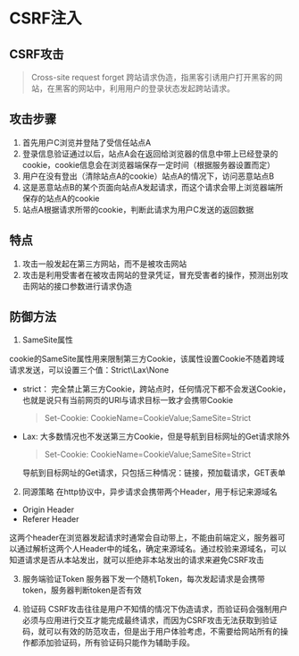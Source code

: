 # CSRF注入

## CSRF攻击
>Cross-site request forget 跨站请求伪造，指黑客引诱用户打开黑客的网站，在黑客的网站中，利用用户的登录状态发起跨站请求。

## 攻击步骤
1. 首先用户C浏览并登陆了受信任站点A
2. 登录信息验证通过以后，站点A会在返回给浏览器的信息中带上已经登录的cookie，cookie信息会在浏览器端保存一定时间（根据服务器设置而定）
3. 用户在没有登出（清除站点A的cookie）站点A的情况下，访问恶意站点B
4. 这是恶意站点B的某个页面向站点A发起请求，而这个请求会带上浏览器端所保存的站点A的cookie
5. 站点A根据请求所带的cookie，判断此请求为用户C发送的返回数据

## 特点

1. 攻击一般发起在第三方网站，而不是被攻击网站
2. 攻击是利用受害者在被攻击网站的登录凭证，冒充受害者的操作，预测出别攻击网站的接口参数进行请求伪造

## 防御方法

1. SameSite属性

cookie的SameSite属性用来限制第三方Cookie，该属性设置Cookie不随着跨域请求发送，可以设置三个值：Strict\Lax\None

- strict： 完全禁止第三方Cookie，跨站点时，任何情况下都不会发送Cookie，也就是说只有当前网页的URl与请求目标一致才会携带Cookie

    >Set-Cookie: CookieName=CookieValue;SameSite=Strict

- Lax: 大多数情况也不发送第三方Cookie，但是导航到目标网址的Get请求除外

     >Set-Cookie: CookieName=CookieValue;SameSite=Strict

    导航到目标网址的Get请求，只包括三种情况：链接，预加载请求，GET表单

2. 同源策略
在http协议中，异步请求会携带两个Header，用于标记来源域名
- Origin Header
- Referer Header

这两个header在浏览器发起请求时通常会自动带上，不能由前端定义，服务器可以通过解析这两个人Header中的域名，确定来源域名。通过校验来源域名，可以知道请求是否从本站发出，就可以拒绝非本站发出的请求来避免CSRF攻击

3. 服务端验证Token
服务器下发一个随机Token，每次发起请求是会携带token，服务器判断token是否有效

4. 验证码
CSRF攻击往往是用户不知情的情况下伪造请求，而验证码会强制用户必须与应用进行交互才能完成最终请求，而因为CSRF攻击无法获取到验证码，就可以有效的防范攻击，但是出于用户体验考虑，不需要给网站所有的操作都添加验证码，所有验证码只能作为辅助手段。
